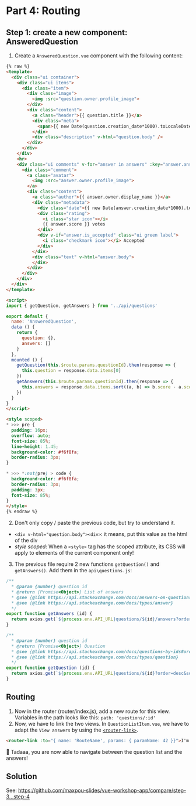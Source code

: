 # Part 4: Routing

## Step 1: create a new component: AnsweredQuestion

1. Create a `AnsweredQuestion.vue` component with the following content:
  ```html
  {% raw %}
  <template>
    <div class="ui container">
      <div class="ui items">
        <div class="item">
          <div class="image">
            <img :src="question.owner.profile_image">
          </div>
          <div class="content">
            <a class="header">{{ question.title }}</a>
            <div class="meta">
              <span>{{ new Date(question.creation_date*1000).toLocaleDateString() }}</span>
            </div>
            <div class="description" v-html="question.body" />
          </div>
        </div>
      </div>
      <hr>
      <div class="ui comments" v-for="answer in answers" :key="answer.answer_id">
        <div class="comment">
          <a class="avatar">
            <img :src="answer.owner.profile_image">
          </a>
          <div class="content">
            <a class="author">{{ answer.owner.display_name }}</a>
            <div class="metadata">
              <div class="date">{{ new Date(answer.creation_date*1000).toLocaleDateString() }}</div>
              <div class="rating">
                <i class="star icon"></i>
                {{ answer.score }} votes
              </div>
              <div v-if="answer.is_accepted" class="ui green label">
                <i class="checkmark icon"></i> Accepted
              </div>
            </div>
            <div class="text" v-html="answer.body">
            </div>
          </div>
        </div>
      </div>
    </div>
  </template>

  <script>
  import { getQuestion, getAnswers } from '../api/questions'

  export default {
    name: 'AnsweredQuestion',
    data () {
      return {
        question: {},
        answers: []
      }
    },
    mounted () {
      getQuestion(this.$route.params.questionId).then(response => {
        this.question = response.data.items[0]
      })
      getAnswers(this.$route.params.questionId).then(response => {
        this.answers = response.data.items.sort((a, b) => b.score - a.score)
      })
    }
  }
  </script>

  <style scoped>
  * >>> pre {
    padding: 16px;
    overflow: auto;
    font-size: 85%;
    line-height: 1.45;
    background-color: #f6f8fa;
    border-radius: 3px;
  }

  * >>> *:not(pre) > code {
    background-color: #f6f8fa;
    border-radius: 3px;
    padding: 3px;
    font-size: 85%;
  }
  </style>
  {% endraw %}
  ```

2. Don't only copy / paste the previous code, but try to understand it.
  * `<div v-html="question.body"><div>`: it means, put this value as the html of the div
  * *style scoped*: When a `<style>` tag has the scoped attribute, its CSS will apply to elements of the current component only!

3. The previous file require 2 new functions `getQuestion()` and `getAnswers()`. Add them in the `api\questions.js`:
  ```js
  /**
    * @param {number} question id
    * @return {Promise<Object>} List of answers
    * @see {@link https://api.stackexchange.com/docs/answers-on-questions#order=desc&sort=activity&ids=30877491&filter=!9Z(-wzu0T&site=stackoverflow&run=true}
    * @see {@link https://api.stackexchange.com/docs/types/answer}
    */
  export function getAnswers (id) {
    return axios.get(`${process.env.API_URL}questions/${id}/answers?order=desc&sort=activity&site=stackoverflow&filter=!9Z(-wzu0T`)
  }

  /**
    * @param {number} question id
    * @return {Promise<Object>} Question
    * @see {@link https://api.stackexchange.com/docs/questions-by-ids#order=desc&sort=activity&ids=30877491&filter=!-*jbN-o9Aeie&site=stackoverflow&run=true}
    * @see {@link https://api.stackexchange.com/docs/types/question}
    */
  export function getQuestion (id) {
    return axios.get(`${process.env.API_URL}questions/${id}?order=desc&sort=activity&site=stackoverflow&filter=!-*jbN-o9Aeie`)
  }
  ```

## Routing

1. Now in the router (router/index.js), add a new route for this view. Variables in the path looks like this: `path: 'questions/:id'`
2. Now, we have to link the two views. In `QuestionListItem.vue`, we have to adapt the `View answers` by using the [`<router-link>`](https://router.vuejs.org/en/api/router-link.html).
  ```html
  <router-link :to="{ name: 'RouteName', params: { paramName: 42 }}">I'm a link</router-link>
  ```

🎉 Tadaaa, you are now able to navigate between the question list and the answers!


## Solution

See: https://github.com/maxpou-slides/vue-workshop-app/compare/step-3...step-4